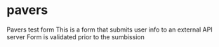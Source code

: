 # pavers
Pavers test form
This is a form that submits user info to an external API server
Form is validated prior to the sumbission
